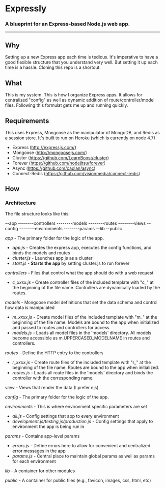 # Expressly
### A blueprint for an Express-based Node.js web app.

----

## Why
Setting up a new Express app each time is tedious. It's imperative to have a good flexible structure that you understand very well. But setting it up each time is a hassle. Cloning this repo is a shortcut.

## What
This is my system. This is how I organize Express apps. It allows for centralized "config" as well as dynamic addition of route/controller/model files. Following this formulat gets me up and running quickly.

## Requirements
This uses Express, Mongoose as the manipulator of MongoDB, and Redis as a session store. It's built to run on Heroku (which is currently on node 4.7)

* Express	(http://expressjs.com/)
* Mongoose (http://mongoosejs.com/)
* Cluster (https://github.com/LearnBoost/cluster)
* Forever (https://github.com/nodejitsu/forever)
* Async (https://github.com/caolan/async)
* Connect-Redis (https://github.com/visionmedia/connect-redis)

## How

### Architecture

The file structure looks like this:

\--app
\--------controllers
\--------models
\--------routes
\--------views
\--config
\--------environments
\--------params
\--lib
\--public


*app* - The primary folder for the logic of the app.

* *app.js* - Creates the express app, executes the config functions, and binds the models and routes
* *cluster.js* - Launches app.js as a cluster
* *start.js* - **Starts the app** by setting cluster.js to run forever

*controllers* - Files that control what the app should do with a web request

* *c_xxxx.js* - Create controller files of the included template with "c_" at the beginning of the file name. Controllers are dynamically loaded by the routes.

*models* - Mongoose model definitions that set the data schema and control how data is manipulated

* *m_xxxx.js* - Create model files of the included template with "m_" at the beginning of the file name. Models are bound to the app when initialized and passed to routes and controllers for access.
* *models.js* - Loads all model files in the 'models' directory. All models become accessible as m.UPPERCASED_MODELNAME in routes and controllers.

*routes* - Define the HTTP entry to the controllers

* *r_xxxx.js* - Create route files of the included template with "r_" at the beginning of the file name. Routes are bound to the app when initialized.
* *routes.js* - Loads all route files in the 'models' directory and binds the controller with the corresponding name.

*view* - Views that render the data (I prefer ejs)

*config* - The primary folder for the logic of the app.  

*environments* - This is where environment specific parameters are set

* *all.js* - Config settings that app to every environment
* *development.js/testing.js/production.js* - Config settings that apply to environment the app is being run in

*params* - Contains app-level params

* *errors.js* - Define errors here to allow for convenient and centralized error messages in the app
* *params.js* - Central place to maintain global params as well as params for each environment

*lib* - A container for other modules

*public* - A container for public files (e.g., favicon, images, css, html, etc)